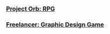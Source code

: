 ### [Project Orb: RPG](https://github.com/ZiDiZhu/speculative-2/wiki/%5BProject-ORB%5D-%E2%80%90-Index)
### [Freelancer: Graphic Design Game](https://github.com/ZiDiZhu/freelancer-the-game)
